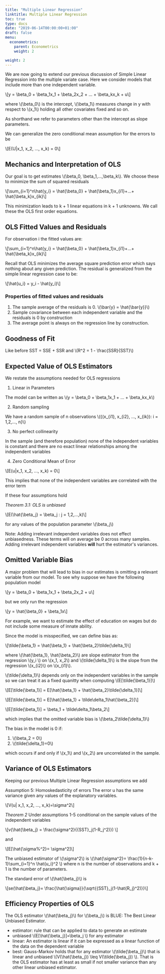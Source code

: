 ```yaml
---
title: "Multiple Linear Regression"
linktitle: Multiple Linear Regression
toc: true
type: docs 
date: "2019-06-14T00:00:00+01:00"
draft: false 
menu:
  econometrics:
    parent: Econometrics
    weight: 2

weight: 2
---
```


We are now going to extend our previous discussion of Simple Linear Regression into the multiple variate case. Here we consider models that include more than one independent variable. 

\\[y = \beta_0 + \beta_1x_1 + \beta_2x\_2 + ... + \beta_kx\_k + u\\]

where \\(\beta_0\\) is the intercept, \\(\beta_1\\) measures change in y with respect to \\(x_1\\) holding all other covariates fixed and so on. 

As shorthand we refer to parameters other than the intercept as slope parameters. 

We can generalize the zero conditional mean assumption for the errors to be 

\\[E(U|x\_1, x\_2, ..., x\_k) = 0\\]

## Mechanics and Interpretation of OLS

Our goal is to get estimates \\(\beta_0, \beta_1,...,\beta_k\\). We choose these to minimize the sum of squared residuals 

\\[\sum_{i=1}^n\hat{y_i} = \hat{\beta_0} + \hat{\beta_1}x\_{i1}+...+ \hat{\beta_k}x\_{ik}\\]

This minimization leads to k + 1 linear equations in k + 1 unknowns. We call these the OLS first order equations. 

## OLS Fitted Values and Residuals 

For observation i the fitted values are: 

\\[\sum_{i=1}^n\hat{y_i} = \hat{\beta_0} + \hat{\beta_1}x\_{i1}+...+ \hat{\beta_k}x\_{ik}\\]

Recall that OLS minimizes the average square prediction error which says nothing about any given prediction. The residual is generalized from the simple linear regression case to be: 

\\[\hat{u_i} = y_i - \hat{y_i}\\]

### Properties of fitted values and residuals 

1. The sample average of the residuals is 0. \\(\bar{y} = \hat{\bar{y}}\\)
2. Sample covariance between each independent variable and the residuals is 0 by construction 
3. The average point is always on the regression line by construction. 

## Goodness of Fit 

Like before SST = SSE + SSR and \\(R^2 = 1 - \frac{SSR}{SST}\\)

## Expected Value of OLS Estimators 

We restate the assumptions needed for OLS regressions 

1. Linear in Parameters 

The model can be written as \\(y = \beta_0 + \beta_1x\_1 + \.\.\. + \beta_kx\_k\\)

2. Random sampling 

We have a random sample of n observations \\({(x\_{i1}, x\_{i2}, ..., x\_{ik}): i = 1,2,..., n}\\)

3. No perfect collinearity 

In the sample (and therefore population) none of the independent variables is constant and there are no exact linear relationships among the independent variables 

4. Zero Conditional Mean of Error 

\\[E(u|x_1, x_2, ..., x_k) = 0\\]

This implies that none of the independent variables are correlated with the error term 

If these four assumptions hold 

*Theorem 3.1: OLS is unbiased*

\\[E(\hat{\beta_j} = \beta_j : j = 1,2,\.\.\.,k)\\] 

for any values of the population parameter \\(\beta_j\\)

Note: Adding irrelevant independent variables does not effect unbiasedness. These terms will on average be 0 across many samples. Adding irrelevant independent variables **will** hurt the estimator's variances. 

## Omitted Variable Bias 

A major problem that will lead to bias in our estimates is omitting a relevant variable from our model. To see why suppose we have the following population model 

\\[y = \beta_0 + \beta_1x_1 + \beta_2x_2 + u\\]

but we only run the regression 

\\[y = \hat{\beta_0} + \beta_1x\\]

For example, we want to estimate the effect of education on wages but do not include some measure of innate ability. 

Since the model is misspecified, we can define bias as:

\\[\tilde{\beta_1} = \hat{\beta_1} + \hat{\beta_2}\tilde{\delta_1}\\]

where \\(\hat{\beta_1}, \hat{\beta_2}\\) are slope estimator from the regression \\(y_i \\) on \\(x_1, x_2\\) and \\(\tilde{\delta_1}\\) is the slope from the regression \\(x\_{i2}\\) on \\(x\_{i1}\\). 

\\(\tilde{\delta_1}\\) depends only on the independent variables in the sample so we can treat it as a fixed quanitty when computing \\(E[\tilde{\beta_1}]\\)

\\[E[\tilde{\beta_1}] = E[\hat{\beta_1} + \hat{\beta_2}\tilde{\delta_1}]\\]

\\[E[\tilde{\beta_1}] = E[\hat{\beta_1} + \tilde\delta_1\hat{\beta_2}]\\]

\\[E[\tilde{\beta_1}] = \beta_1 + \tilde\delta_1\beta_2\\]

which implies that the omitted variable bias is \\(\beta_2\tilde{\delta_1}\\)

The bias in the model is 0 if: 

1. \\(\beta_2 = 0\\)
2. \\(\tilde{\delta_1}=0\\)

which occurs if and only if \\(x_1\\) and \\(x_2\\) are uncorrelated in the sample. 

## Variance of OLS Estimators 

Keeping our previous Multiple Linear Regression assumptions we add 

Assumption 5: Homoskedasticity of errors 
The error u has the same variance given any values of the explanatory variables. 

\\[V(u| x_1, x_2, ..., x_k)=\sigma^2\\]

*Theorem 2* 
Under assumptions 1-5 conditional on the sample values of the independent variables 

\\[v(\hat{\beta_j} = \frac{\sigma^2}{{SST}_j(1-R_j^2)}) \\]

and 

\\[E[\hat{\sigma%^2}= \sigma^2]\\]

The unbiased estimator of \\(\sigma^2\\) is \\(\hat{\sigma^2}= \frac{1}{n-k-1}\sum_{i=1}^n \hat{u_i}^2 \\) where n is the number of observations and k + 1 is the number of parameters. 

The standard error of \\(\hat{\beta_j}\\) is

\\[se(\hat{\beta_j}= \frac{\hat{\sigma}}{\sqrt{{SST}_j(1-\hat{R_j}^2)}}\\]

## Efficiency Properties of OLS 

The OLS estimator \\(\hat{\beta_j}\\) for \\(\beta_j\\) is BLUE: The Best Linear Unbiased Estimator. 

 - estimator: rule that can be applied to data to generate an estimate 
 - unbiased \\(E[\hat{\beta_j}]=\beta_j \\) for any estimator
 - linear: An estimator is linear if it can be expressed as a linear function of the data on the dependent variable 
 - best: Gauss-Markov holds that for any estimator \\(\tilde{\beta_j}\\) that is linear and unbiased \\(V(\hat{\beta_j}) \leq V(\tilde{\beta_j}) \\). That is the OLS estimator has at least as small if not smaller variance than any other linear unbiased estimator.